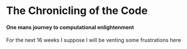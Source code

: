 
# The Chronicling of the Code #

#### One mans journey to computational enlightenment ####

For the next 16 weeks I suppose I will be venting some frustrations here
